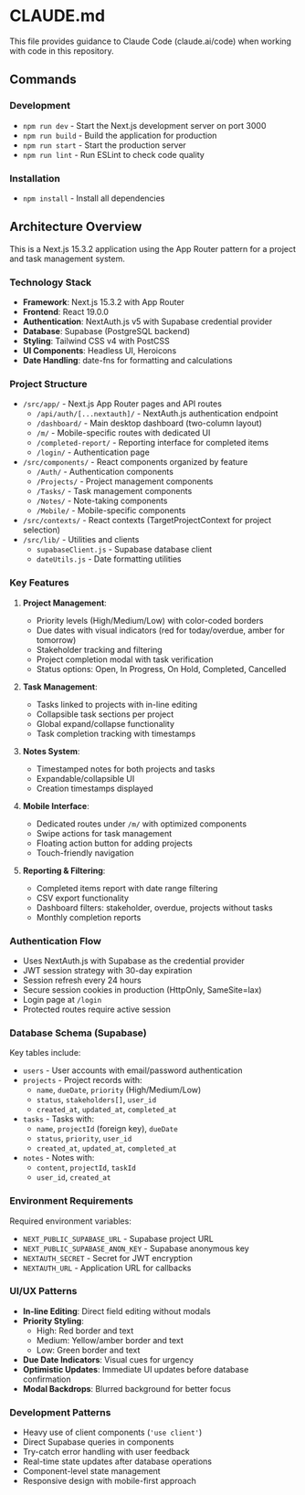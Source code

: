 # CLAUDE.md

This file provides guidance to Claude Code (claude.ai/code) when working with code in this repository.

## Commands

### Development
- `npm run dev` - Start the Next.js development server on port 3000
- `npm run build` - Build the application for production
- `npm run start` - Start the production server
- `npm run lint` - Run ESLint to check code quality

### Installation
- `npm install` - Install all dependencies

## Architecture Overview

This is a Next.js 15.3.2 application using the App Router pattern for a project and task management system.

### Technology Stack
- **Framework**: Next.js 15.3.2 with App Router
- **Frontend**: React 19.0.0
- **Authentication**: NextAuth.js v5 with Supabase credential provider
- **Database**: Supabase (PostgreSQL backend)
- **Styling**: Tailwind CSS v4 with PostCSS
- **UI Components**: Headless UI, Heroicons
- **Date Handling**: date-fns for formatting and calculations

### Project Structure
- `/src/app/` - Next.js App Router pages and API routes
  - `/api/auth/[...nextauth]/` - NextAuth.js authentication endpoint
  - `/dashboard/` - Main desktop dashboard (two-column layout)
  - `/m/` - Mobile-specific routes with dedicated UI
  - `/completed-report/` - Reporting interface for completed items
  - `/login/` - Authentication page
- `/src/components/` - React components organized by feature
  - `/Auth/` - Authentication components
  - `/Projects/` - Project management components
  - `/Tasks/` - Task management components
  - `/Notes/` - Note-taking components
  - `/Mobile/` - Mobile-specific components
- `/src/contexts/` - React contexts (TargetProjectContext for project selection)
- `/src/lib/` - Utilities and clients
  - `supabaseClient.js` - Supabase database client
  - `dateUtils.js` - Date formatting utilities

### Key Features
1. **Project Management**: 
   - Priority levels (High/Medium/Low) with color-coded borders
   - Due dates with visual indicators (red for today/overdue, amber for tomorrow)
   - Stakeholder tracking and filtering
   - Project completion modal with task verification
   - Status options: Open, In Progress, On Hold, Completed, Cancelled

2. **Task Management**: 
   - Tasks linked to projects with in-line editing
   - Collapsible task sections per project
   - Global expand/collapse functionality
   - Task completion tracking with timestamps

3. **Notes System**: 
   - Timestamped notes for both projects and tasks
   - Expandable/collapsible UI
   - Creation timestamps displayed

4. **Mobile Interface**: 
   - Dedicated routes under `/m/` with optimized components
   - Swipe actions for task management
   - Floating action button for adding projects
   - Touch-friendly navigation

5. **Reporting & Filtering**:
   - Completed items report with date range filtering
   - CSV export functionality
   - Dashboard filters: stakeholder, overdue, projects without tasks
   - Monthly completion reports

### Authentication Flow
- Uses NextAuth.js with Supabase as the credential provider
- JWT session strategy with 30-day expiration
- Session refresh every 24 hours
- Secure session cookies in production (HttpOnly, SameSite=lax)
- Login page at `/login`
- Protected routes require active session

### Database Schema (Supabase)
Key tables include:
- `users` - User accounts with email/password authentication
- `projects` - Project records with:
  - `name`, `dueDate`, `priority` (High/Medium/Low)
  - `status`, `stakeholders[]`, `user_id`
  - `created_at`, `updated_at`, `completed_at`
- `tasks` - Tasks with:
  - `name`, `projectId` (foreign key), `dueDate`
  - `status`, `priority`, `user_id`
  - `created_at`, `updated_at`, `completed_at`
- `notes` - Notes with:
  - `content`, `projectId`, `taskId`
  - `user_id`, `created_at`

### Environment Requirements
Required environment variables:
- `NEXT_PUBLIC_SUPABASE_URL` - Supabase project URL
- `NEXT_PUBLIC_SUPABASE_ANON_KEY` - Supabase anonymous key
- `NEXTAUTH_SECRET` - Secret for JWT encryption
- `NEXTAUTH_URL` - Application URL for callbacks

### UI/UX Patterns
- **In-line Editing**: Direct field editing without modals
- **Priority Styling**: 
  - High: Red border and text
  - Medium: Yellow/amber border and text
  - Low: Green border and text
- **Due Date Indicators**: Visual cues for urgency
- **Optimistic Updates**: Immediate UI updates before database confirmation
- **Modal Backdrops**: Blurred background for better focus

### Development Patterns
- Heavy use of client components (`'use client'`)
- Direct Supabase queries in components
- Try-catch error handling with user feedback
- Real-time state updates after database operations
- Component-level state management
- Responsive design with mobile-first approach